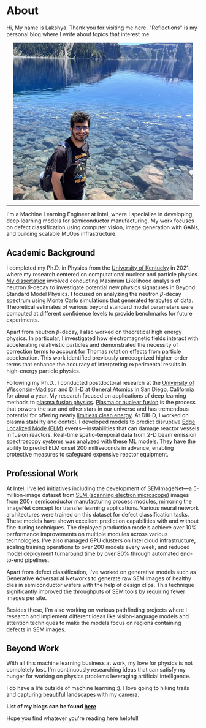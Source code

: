 # About

Hi, My name is Lakshya. Thank you for visiting me here. "Reflections" is my personal blog where I write about topics that interest me.

<style>
img {
  display: block;
  margin-left: auto;
  margin-right: auto;
}
</style>

<img src="images/lakshya_malhotra.jpg" alt="image" style="width:470px;height:410px;" class="center">

---
<!-- <center>
  <div style="width: 470px; height: 400px; border-radius: 00px; box-shadow: 0px 0px 0px 0 #000;
              background-position: center center;
              background-size: cover;
              background-image: url('images/lakshya_malhotra.jpg');">
  </div>
</center> -->

I'm a Machine Learning Engineer at Intel, where I specialize in developing deep learning models for semiconductor manufacturing. My work focuses on defect classification using computer vision, image generation with GANs, and building scalable MLOps infrastructure.


## Academic Background
I completed my Ph.D. in Physics from the [University of Kentucky](https://www.uky.edu) in 2021, where my research centered on computational nuclear and particle physics. [My dissertation](https://uknowledge.uky.edu/physastron_etds/82/) involved conducting Maximum Likelihood analysis of neutron $\beta$-decay to investigate potential new physics signatures in Beyond Standard Model Physics. I focused on analyzing the neutron $\beta$-decay spectrum using Monte Carlo simulations that generated terabytes of data. Theoretical estimates of various beyond standard model parameters were computed at different confidence levels to provide benchmarks for future experiments.


Apart from neutron $\beta$-decay, I also worked on theoretical high energy physics. In particular, I investigated how electromagnetic fields interact with accelerating relativistic particles and demonstrated the necessity of correction terms to account for Thomas rotation effects from particle acceleration. This work identified previously unrecognized higher-order terms that enhance the accuracy of interpreting experimental results in high-energy particle physics.


Following my Ph.D., I conducted postdoctoral research at the [University of Wisconsin-Madison](https://www.wisc.edu/) and [DIII-D at General Atomics](https://www.ga.com/magnetic-fusion/diii-d) in San Diego, California for about a year. My research focused on applications of deep learning methods to [plasma fusion physics](https://en.wikipedia.org/wiki/Fusion_power). [Plasma or nuclear fusion](https://en.wikipedia.org/wiki/Nuclear_fusion) is the process that powers the sun and other stars in our universe and has tremendous potential for offering nearly [limitless clean energy](https://www.ga.com/magnetic-fusion/promise-of-fusion). At DIII-D, I worked on plasma stability and control. I developed models to predict disruptive [Edge Localized Mode (ELM)](https://en.wikipedia.org/wiki/Edge-localized_mode) events—instabilities that can damage reactor vessels in fusion reactors. Real-time spatio-temporal data from 2-D beam emission spectroscopy systems was analyzed with these ML models. They have the ability to predict ELM onset 200 milliseconds in advance, enabling protective measures to safeguard expensive reactor equipment.


## Professional Work
At Intel, I've led initiatives including the development of SEMImageNet—a 5-million-image dataset from [SEM (scanning electron microscope)](https://en.wikipedia.org/wiki/Scanning_electron_microscope) images from 200+ semiconductor manufacturing process modules, mirroring the ImageNet concept for transfer learning applications. Various neural network architectures were trained on this dataset for defect classification tasks. These models have shown excellent prediction capabilities with and without fine-tuning techniques. The deployed production models achieve over 10% performance improvements on multiple modules across various technologies. I've also managed GPU clusters on Intel cloud infrastructure, scaling training operations to over 200 models every week, and reduced model deployment turnaround time by over 80% through automated end-to-end pipelines.


Apart from defect classification, I've worked on generative models such as Generative Adversarial Networks to generate raw SEM images of healthy dies in semiconductor wafers with the help of design clips. This technique significantly improved the throughputs of SEM tools by requiring fewer images per site.


Besides these, I'm also working on various pathfinding projects where I research and implement different ideas like vision-language models and attention techniques to make the models focus on regions containing defects in SEM images.


## Beyond Work
With all this machine learning business at work, my love for physics is not completely lost. I'm continuously researching ideas that can satisfy my hunger for working on physics problems leveraging artificial intelligence.


I do have a life outside of machine learning :). I love going to hiking trails and capturing beautiful landscapes with my camera.

**List of my blogs can be found [here](https://lakshyamalhotra.github.io/)**

Hope you find whatever you're reading here helpful!